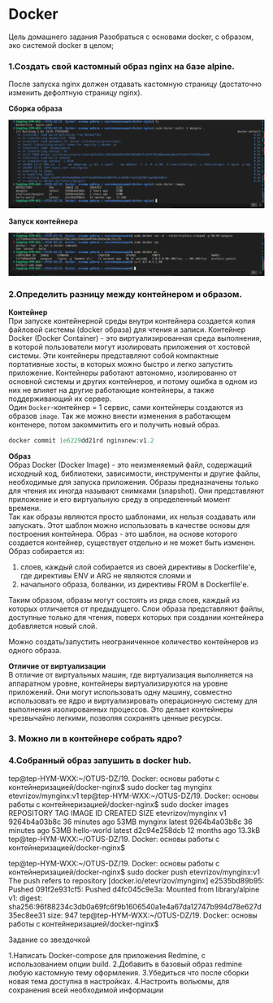 # Docker
Цель домашнего задания
Разобраться с основами docker, с образом, эко системой docker в целом;



### 1.Создать свой кастомный образ nginx на базе alpine. 
После запуска nginx должен отдавать кастомную страницу (достаточно изменить дефолтную страницу nginx).

__Сборка образа__  

![текст](screenshots/6.png)  


__Запуск контейнера__  

![текст](screenshots/5.png)  


### 2.Определить разницу между контейнером и образом.


__Контейнер__  
При запуске контейнерной среды внутри контейнера создается копия файловой системы (docker образа) для чтения и записи.
Контейнер Docker (Docker Container) - это виртуализированная среда выполнения, в которой пользователи могут изолировать 
приложения от хостовой системы. Эти контейнеры представляют собой компактные портативные хосты, в которых можно быстро 
и легко запустить приложение.
Контейнеры работают автономно, изолированно от основной системы и других контейнеров, и потому ошибка в одном из них 
не влияет на другие работающие контейнеры, а также поддерживающий их сервер.  
Один `Docker`-контейнер = 1 сервис, сами контейнеры создаются из образов `image`. Так же можно внести изменения в работающем контенере, потом закоммитить его и получить новый образ.
```php
docker commit 1e6229dd21rd nginxnew:v1.2
```



__Образ__     
Образ Docker (Docker Image) - это неизменяемый файл, содержащий исходный код, библиотеки, зависимости,
инструменты и другие файлы, необходимые для запуска приложения.
Образы предназначены только для чтения их иногда называют снимками (snapshot).
Они представляют приложение и его виртуальную среду в определенный момент времени.  
Так как образы являются просто шаблонами, их нельзя создавать или запускать. 
Этот шаблон можно использовать в качестве основы для построения контейнера.
Образ - это шаблон, на основе которого создается контейнер, существует отдельно и не может быть изменен.  
Образ собирается из:  
  1) слоев, каждый слой собирается из своей директивы в Dockerfile'е, где директивы ENV и ARG не являются слоями и
  2) начального образа, болванки, из директивы FROM в Dockerfile'е. 

Таким образом, образы могут состоять из ряда слоев, каждый из которых отличается от предыдущего.
Слои образа представляют файлы, доступные только для чтения, поверх которых при создании контейнера добавляется новый слой.

Можно создать/запустить неограниченное количество контейнеров из одного образа.
    


__Отличие от виртуализации__  
В отличие от виртуальных машин, где виртуализация выполняется на аппаратном уровне,
контейнеры виртуализируются на уровне приложений. Они могут использовать одну машину, 
совместно использовать ее ядро и виртуализировать операционную систему для выполнения 
изолированных процессов. Это делает контейнеры чрезвычайно легкими, позволяя сохранять ценные ресурсы.



### 3. Можно ли в контейнере собрать ядро?



### 4.Собранный образ запушить в docker hub.

tep@tep-HYM-WXX:~/OTUS-DZ/19. Docker: основы работы с контейнеризацией/docker-nginx$ sudo docker tag mynginx etevrizov/mynginx:v1
tep@tep-HYM-WXX:~/OTUS-DZ/19. Docker: основы работы с контейнеризацией/docker-nginx$ sudo docker images
REPOSITORY          TAG       IMAGE ID       CREATED          SIZE
etevrizov/mynginx   v1        9264b4a03b8c   36 minutes ago   53MB
mynginx             latest    9264b4a03b8c   36 minutes ago   53MB
hello-world         latest    d2c94e258dcb   12 months ago    13.3kB
tep@tep-HYM-WXX:~/OTUS-DZ/19. Docker: основы работы с контейнеризацией/docker-nginx$


tep@tep-HYM-WXX:~/OTUS-DZ/19. Docker: основы работы с контейнеризацией/docker-nginx$ sudo docker push etevrizov/mynginx:v1
The push refers to repository [docker.io/etevrizov/mynginx]
e2535bd89b95: Pushed 
091f2e931cf5: Pushed 
d4fc045c9e3a: Mounted from library/alpine 
v1: digest: sha256:96f88234c3db0a69fc6f9b1606540a1e4a67da12747b994d78e627d35ec8ee31 size: 947
tep@tep-HYM-WXX:~/OTUS-DZ/19. Docker: основы работы с контейнеризацией/docker-nginx$ 



Задание со звездочкой

1.Написать Docker-compose для приложения Redmine, с использованием опции build.
2.Добавить в базовый образ redmine любую кастомную тему оформления.
3.Убедиться что после сборки новая тема доступна в настройках.
4.Настроить вольюмы, для сохранения всей необходимой информации